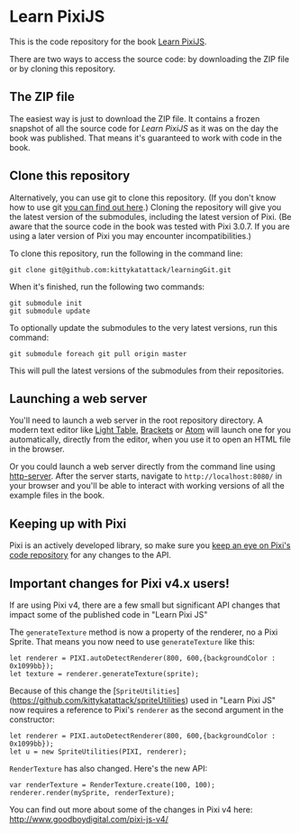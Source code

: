 Learn PixiJS
============

This is the code repository for the book [Learn
PixiJS](http://www.springer.com/us/book/9781484210956).

There are two ways to access the source code: by downloading the ZIP file or by
cloning this repository.

The ZIP file
-----------

The easiest way is just to download the ZIP file. It contains a
frozen snapshot of all the source code for *Learn PixiJS* as it was on the
day the book was published. That means it's guaranteed to work with code in the book. 

Clone this repository
---------------------

Alternatively, you can use git to clone this repository. (If you don't
know how to use git [you can find out
here](https://github.com/kittykatattack/learningGit).) Cloning the
repository will
give you the latest version of the submodules, including the latest
version of Pixi. (Be aware that the source code in the book was tested
with Pixi 3.0.7. If you are using a later version of
Pixi you may encounter incompatibilities.)

To clone this repository, run the following in the command line:
```
git clone git@github.com:kittykatattack/learningGit.git
```
When it's finished, run the following two commands:
```
git submodule init
git submodule update
```
To optionally update the submodules to the very latest versions, run this
command:
```
git submodule foreach git pull origin master
```
This will pull the latest versions of the submodules from their
repositories.

Launching a web server
------------------

You'll need to launch a web server in the root repository directory. A
modern text editor like [Light Table](http://lighttable.com),
[Brackets](http://brackets.io) or [Atom](https://atom.io) will
launch one for you automatically, directly from the editor, when you
use it to open an HTML file in the browser. 

Or you could launch a web server directly from the command line using
[http-server](https://github.com/indexzero/http-server). After the server starts, navigate to
`http://localhost:8080/` in your browser and you'll be able to
interact with working versions of all the example files in the book.  

Keeping up with Pixi
--------------------

Pixi is an actively developed library, so make sure you [keep an eye on
Pixi's code repository](https://github.com/pixijs/pixi.js) for any changes to the API. 

Important changes for Pixi v4.x users!
--------------------------------------

If are using Pixi v4, there are a few small but significant API changes that impact
some of the published code in "Learn Pixi JS"

The `generateTexture` method is now a property of the renderer, no a Pixi Sprite.
That means you now need to use `generateTexture` like this:
```
let renderer = PIXI.autoDetectRenderer(800, 600,{backgroundColor : 0x1099bb});
let texture = renderer.generateTexture(sprite);
```

Because of this change the [`SpriteUtilities`] (https://github.com/kittykatattack/spriteUtilities) 
used in "Learn Pixi JS" now requires a reference to Pixi's `renderer` as the second argument in the constructor:
```
let renderer = PIXI.autoDetectRenderer(800, 600,{backgroundColor : 0x1099bb});
let u = new SpriteUtilities(PIXI, renderer);
```

`RenderTexture` has also changed. Here's the new API:
```
var renderTexture = RenderTexture.create(100, 100);
renderer.render(mySprite, renderTexture);
```

You can find out more about some of the changes in Pixi v4 here: http://www.goodboydigital.com/pixi-js-v4/
